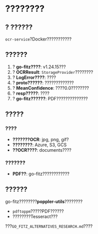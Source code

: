 # ????????

## ? ??????

`ocr-service`?Docker???????????

## ??????

1. ? **go-fitz????**: v1.24.15???
2. ? **OCRResult**: `StorageProvider`????????
3. ? **LogError????**: ????
4. ? **proto??????**: ?????????????
5. ? **MeanConfidence**: ????0.0????????
6. ? **resp?????**: ????
7. ? **go-fitz??????**: PDF??????????????

## ?????

### ????
- **???????OCR**: jpg, png, gif?
- **????????**: Azure, S3, GCS
- **??OCR????**: documents????

### ???????
- **PDF??**: go-fitz????????????

## ??????

go-fitz????????**poppler-utils**????????
- `pdftoppm`?????PDF??????
- ????????Tesseract???

???`GO_FITZ_ALTERNATIVES_RESEARCH.md`????